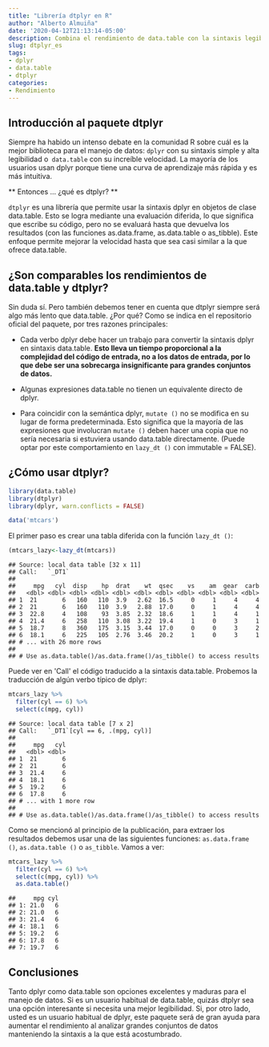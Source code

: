 ```yaml
---
title: "Librería dtplyr en R"
author: "Alberto Almuiña"
date: '2020-04-12T21:13:14-05:00'
description: Combina el rendimiento de data.table con la sintaxis legible de dplyr.
slug: dtplyr_es
tags:
- dplyr
- data.table
- dtplyr
categories: 
- Rendimiento
---
```


## Introducción al paquete dtplyr

Siempre ha habido un intenso debate en la comunidad R sobre cuál es la mejor biblioteca para el manejo de datos: `dplyr` con su sintaxis simple y alta legibilidad o` data.table` con su increíble velocidad. La mayoría de los usuarios usan dplyr porque tiene una curva de aprendizaje más rápida y es más intuitiva.

** Entonces ... ¿qué es dtplyr? **

`dtplyr` es una librería que permite usar la sintaxis dplyr en objetos de clase data.table. Esto se logra mediante una evaluación diferida, lo que significa que escribe su código, pero no se evaluará hasta que devuelva los resultados (con las funciones as.data.frame, as.data.table o as_tibble). Este enfoque permite mejorar la velocidad hasta que sea casi similar a la que ofrece data.table.

## ¿Son comparables los rendimientos de data.table y dtplyr?

Sin duda sí. Pero también debemos tener en cuenta que dtplyr siempre será algo más lento que data.table. ¿Por qué? Como se indica en el repositorio oficial del paquete, por tres razones principales:

* Cada verbo dplyr debe hacer un trabajo para convertir la sintaxis dplyr en sintaxis data.table. **Esto lleva un tiempo proporcional a la complejidad del código de entrada, no a los datos de entrada, por lo que debe ser una sobrecarga insignificante para grandes conjuntos de datos.**

* Algunas expresiones data.table no tienen un equivalente directo de dplyr.

* Para coincidir con la semántica dplyr, `mutate ()` no se modifica en su lugar de forma predeterminada. Esto significa que la mayoría de las expresiones que involucran `mutate ()` deben hacer una copia que no sería necesaria si estuviera usando data.table directamente. (Puede optar por este comportamiento en `lazy_dt ()` con immutable = FALSE).

## ¿Cómo usar dtplyr?


```r
library(data.table)
library(dtplyr)
library(dplyr, warn.conflicts = FALSE)

data('mtcars')
```

El primer paso es crear una tabla diferida con la función `lazy_dt ()`:


```r
(mtcars_lazy<-lazy_dt(mtcars))
```

```
## Source: local data table [32 x 11]
## Call:   `_DT1`
## 
##     mpg   cyl  disp    hp  drat    wt  qsec    vs    am  gear  carb
##   <dbl> <dbl> <dbl> <dbl> <dbl> <dbl> <dbl> <dbl> <dbl> <dbl> <dbl>
## 1  21       6   160   110  3.9   2.62  16.5     0     1     4     4
## 2  21       6   160   110  3.9   2.88  17.0     0     1     4     4
## 3  22.8     4   108    93  3.85  2.32  18.6     1     1     4     1
## 4  21.4     6   258   110  3.08  3.22  19.4     1     0     3     1
## 5  18.7     8   360   175  3.15  3.44  17.0     0     0     3     2
## 6  18.1     6   225   105  2.76  3.46  20.2     1     0     3     1
## # ... with 26 more rows
## 
## # Use as.data.table()/as.data.frame()/as_tibble() to access results
```

Puede ver en 'Call' el código traducido a la sintaxis data.table. Probemos la traducción de algún verbo típico de dplyr:


```r
mtcars_lazy %>%
  filter(cyl == 6) %>%
  select(c(mpg, cyl))
```

```
## Source: local data table [7 x 2]
## Call:   `_DT1`[cyl == 6, .(mpg, cyl)]
## 
##     mpg   cyl
##   <dbl> <dbl>
## 1  21       6
## 2  21       6
## 3  21.4     6
## 4  18.1     6
## 5  19.2     6
## 6  17.8     6
## # ... with 1 more row
## 
## # Use as.data.table()/as.data.frame()/as_tibble() to access results
```


Como se mencionó al principio de la publicación, para extraer los resultados debemos usar una de las siguientes funciones: `as.data.frame ()`, `as.data.table ()` o `as_tibble`. Vamos a ver:


```r
mtcars_lazy %>%
  filter(cyl == 6) %>%
  select(c(mpg, cyl)) %>%
  as.data.table()
```

```
##     mpg cyl
## 1: 21.0   6
## 2: 21.0   6
## 3: 21.4   6
## 4: 18.1   6
## 5: 19.2   6
## 6: 17.8   6
## 7: 19.7   6
```


## Conclusiones

Tanto dplyr como data.table son opciones excelentes y maduras para el manejo de datos. Si es un usuario habitual de data.table, quizás dtplyr sea una opción interesante si necesita una mejor legibilidad. Si, por otro lado, usted es un usuario habitual de dplyr, este paquete será de gran ayuda para aumentar el rendimiento al analizar grandes conjuntos de datos manteniendo la sintaxis a la que está acostumbrado.









